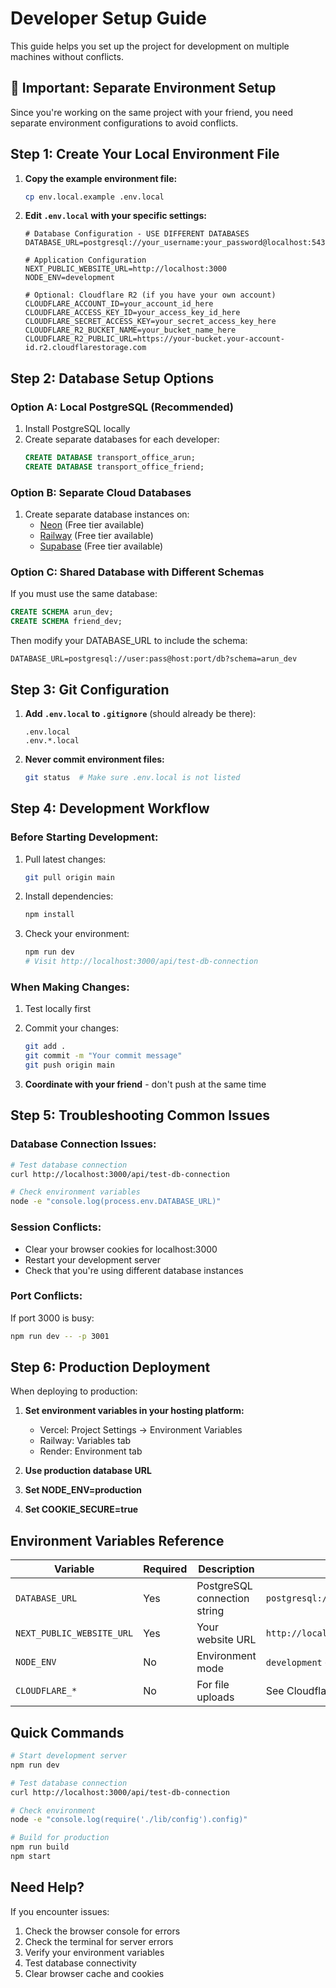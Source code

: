# Developer Setup Guide

This guide helps you set up the project for development on multiple machines without conflicts.

## 🚨 Important: Separate Environment Setup

Since you're working on the same project with your friend, you need separate environment configurations to avoid conflicts.

## Step 1: Create Your Local Environment File

1. **Copy the example environment file:**
   ```bash
   cp env.local.example .env.local
   ```

2. **Edit `.env.local` with your specific settings:**
   ```env
   # Database Configuration - USE DIFFERENT DATABASES
   DATABASE_URL=postgresql://your_username:your_password@localhost:5432/transport_office_your_name
   
   # Application Configuration
   NEXT_PUBLIC_WEBSITE_URL=http://localhost:3000
   NODE_ENV=development
   
   # Optional: Cloudflare R2 (if you have your own account)
   CLOUDFLARE_ACCOUNT_ID=your_account_id_here
   CLOUDFLARE_ACCESS_KEY_ID=your_access_key_id_here
   CLOUDFLARE_SECRET_ACCESS_KEY=your_secret_access_key_here
   CLOUDFLARE_R2_BUCKET_NAME=your_bucket_name_here
   CLOUDFLARE_R2_PUBLIC_URL=https://your-bucket.your-account-id.r2.cloudflarestorage.com
   ```

## Step 2: Database Setup Options

### Option A: Local PostgreSQL (Recommended)
1. Install PostgreSQL locally
2. Create separate databases for each developer:
   ```sql
   CREATE DATABASE transport_office_arun;
   CREATE DATABASE transport_office_friend;
   ```

### Option B: Separate Cloud Databases
1. Create separate database instances on:
   - [Neon](https://neon.tech) (Free tier available)
   - [Railway](https://railway.app) (Free tier available)
   - [Supabase](https://supabase.com) (Free tier available)

### Option C: Shared Database with Different Schemas
If you must use the same database:
```sql
CREATE SCHEMA arun_dev;
CREATE SCHEMA friend_dev;
```
Then modify your DATABASE_URL to include the schema:
```
DATABASE_URL=postgresql://user:pass@host:port/db?schema=arun_dev
```

## Step 3: Git Configuration

1. **Add `.env.local` to `.gitignore`** (should already be there):
   ```gitignore
   .env.local
   .env.*.local
   ```

2. **Never commit environment files:**
   ```bash
   git status  # Make sure .env.local is not listed
   ```

## Step 4: Development Workflow

### Before Starting Development:
1. Pull latest changes:
   ```bash
   git pull origin main
   ```

2. Install dependencies:
   ```bash
   npm install
   ```

3. Check your environment:
   ```bash
   npm run dev
   # Visit http://localhost:3000/api/test-db-connection
   ```

### When Making Changes:
1. Test locally first
2. Commit your changes:
   ```bash
   git add .
   git commit -m "Your commit message"
   git push origin main
   ```

3. **Coordinate with your friend** - don't push at the same time

## Step 5: Troubleshooting Common Issues

### Database Connection Issues:
```bash
# Test database connection
curl http://localhost:3000/api/test-db-connection

# Check environment variables
node -e "console.log(process.env.DATABASE_URL)"
```

### Session Conflicts:
- Clear your browser cookies for localhost:3000
- Restart your development server
- Check that you're using different database instances

### Port Conflicts:
If port 3000 is busy:
```bash
npm run dev -- -p 3001
```

## Step 6: Production Deployment

When deploying to production:

1. **Set environment variables in your hosting platform:**
   - Vercel: Project Settings → Environment Variables
   - Railway: Variables tab
   - Render: Environment tab

2. **Use production database URL**
3. **Set NODE_ENV=production**
4. **Set COOKIE_SECURE=true**

## Environment Variables Reference

| Variable | Required | Description | Example |
|----------|----------|-------------|---------|
| `DATABASE_URL` | Yes | PostgreSQL connection string | `postgresql://user:pass@host:port/db` |
| `NEXT_PUBLIC_WEBSITE_URL` | Yes | Your website URL | `http://localhost:3000` |
| `NODE_ENV` | No | Environment mode | `development` or `production` |
| `CLOUDFLARE_*` | No | For file uploads | See Cloudflare setup |

## Quick Commands

```bash
# Start development server
npm run dev

# Test database connection
curl http://localhost:3000/api/test-db-connection

# Check environment
node -e "console.log(require('./lib/config').config)"

# Build for production
npm run build
npm start
```

## Need Help?

If you encounter issues:
1. Check the browser console for errors
2. Check the terminal for server errors
3. Verify your environment variables
4. Test database connectivity
5. Clear browser cache and cookies


